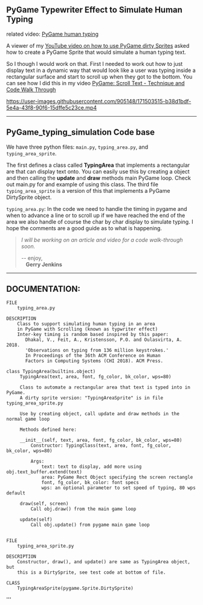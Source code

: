 ## PyGame Typewriter Effect to Simulate Human Typing

related video: [PyGame human typing](https://youtu.be/4njHgre-pKM)

A viewer of my [YouTube video on how to use PyGame dirty Sprites](https://youtu.be/Pu5_8F_KaHI) 
asked how to create a PyGame Sprite that would simulate a human typing text.

So I though I would work on that. First I needed to work out how to just display text in a dynamic way that 
would look like a user was typing inside a rectangular surface and start to scroll up when they got to the bottom.
You can see how I did this in my video
[PyGame: Scroll Text - Technique and Code Walk Through](https://youtu.be/PWd2CJfdx1A)


https://user-images.githubusercontent.com/905148/171503515-b38d1bdf-5e4a-43f8-90f6-15dffe5c23ce.mp4


----
## PyGame_typing_simulation Code base

We have three python files:  `main.py`, `typing_area.py`, and `typing_area_sprite`.

The first defines a class called **TypingArea** that implements a rectangular are that can display
text onto. You can easily use this by creating a object and then calling the **update** and **draw** methods
main PyGame loop. Check out main.py for and example of using this class. 
The third file `typing_area_sprite` is a version of this that implements a PyGame DirtySprite object.

`typing_area.py`:
In the code we need to handle the timing in pygame
and when to advance a line or to scroll up if we have reached the end of the area
we also handle of course the char by char display to simulate typing. I hope the
comments are a good guide as to what is happening.

> *I will be working on an article and video for a code walk-through soon.*
>
>-- enjoy, \
>   &nbsp;&nbsp;&nbsp;**Gerry Jenkins**
> 
> 
---
## DOCUMENTATION:

    FILE
        typing_area.py
    
    DESCRIPTION
        Class to support simulating human typing in an area
        in PyGame with Scrolling (known as typwriter effect)
        Inter-key timing is random based inspired by this paper:
           Dhakal, V., Feit, A., Kristensson, P.O. and Oulasvirta, A. 2018.
           'Observations on typing from 136 million keystrokes.'
           In Proceedings of the 36th ACM Conference on Human
           Factors in Computing Systems (CHI 2018). ACM Press.

    class TypingArea(builtins.object)
         TypingArea(text, area, font, fg_color, bk_color, wps=80)
         
         Class to automate a rectangular area that text is typed into in PyGame.
         A dirty sprite version: "TypingAreaSprite" is in file typing_area_sprite.py
         
         Use by creating object, call update and draw methods in the normal game loop
         
         Methods defined here:
         
         __init__(self, text, area, font, fg_color, bk_color, wps=80)
             Constructor: TypingClass(text, area, font, fg_color, bk_color, wps=80)
             
             Args:
                 text: text to display, add more using obj.text_buffer.extend(text)
                 area: PyGame Rect Object specifying the screen rectangle
                 font, fg_color, bk_color: font specs
                 wps: an optional parameter to set speed of typing, 80 wps default
         
         draw(self, screen)
             Call obj.draw() from the main game loop
         
         update(self)
             Call obj.update() from pygame main game loop

    
    FILE
        typing_area_sprite.py

    DESCRIPTION
        Constructor, draw(), and update() are same as TypingArea object, but
        this is a DirtySprite, see test code at bottom of file.

    CLASS
        TypingAreaSprite(pygame.Sprite.DirtySprite)
    
   

'''
